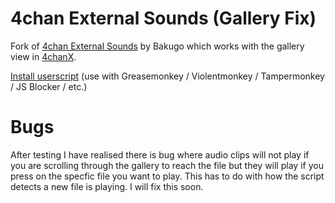 # 4chan External Sounds (Gallery Fix)

Fork of [4chan External Sounds](https://sleazyfork.org/en/scripts/31045-4chan-external-sounds) by Bakugo which works with the gallery
view in [4chanX](https://www.4chan-x.net).

[Install userscript](https://raw.githubusercontent.com/elttil/4chan-External-Sound-Gallery-Fix/master/script.user.js) (use with Greasemonkey / Violentmonkey / Tampermonkey / JS Blocker / etc.)

# Bugs

After testing I have realised there is bug where audio clips will not
play if you are scrolling through the gallery to reach the file but they
will play if you press on the specfic file you want to play. This has to
do with how the script detects a new file is playing. I will fix this
soon.
